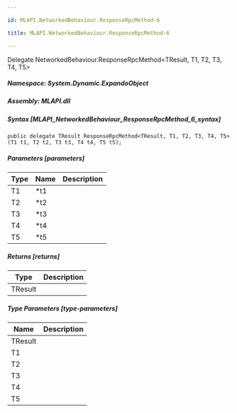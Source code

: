 ```yaml
---

id: MLAPI.NetworkedBehaviour.ResponseRpcMethod-6

title: MLAPI.NetworkedBehaviour.ResponseRpcMethod-6

---
```


Delegate NetworkedBehaviour.ResponseRpcMethod\<TResult, T1, T2, T3, T4,
T5\>

<div class="markdown level0 summary" markdown="1">

</div>

<div class="markdown level0 conceptual" markdown="1">

</div>

##### **Namespace**: System.Dynamic.ExpandoObject

##### **Assembly**: MLAPI.dll

##### Syntax [MLAPI_NetworkedBehaviour_ResponseRpcMethod_6_syntax]

    public delegate TResult ResponseRpcMethod<TResult, T1, T2, T3, T4, T5>(T1 t1, T2 t2, T3 t3, T4 t4, T5 t5);

##### Parameters [parameters]

| Type                         | Name | Description |
|------------------------------|------|-------------|
| <span class="xref">T1</span> | \*t1 |             |
| <span class="xref">T2</span> | \*t2 |             |
| <span class="xref">T3</span> | \*t3 |             |
| <span class="xref">T4</span> | \*t4 |             |
| <span class="xref">T5</span> | \*t5 |             |

##### Returns [returns]

| Type                              | Description |
|-----------------------------------|-------------|
| <span class="xref">TResult</span> |             |

##### Type Parameters [type-parameters]

| Name                                       | Description |
|--------------------------------------------|-------------|
| <span class="parametername">TResult</span> |             |
| <span class="parametername">T1</span>      |             |
| <span class="parametername">T2</span>      |             |
| <span class="parametername">T3</span>      |             |
| <span class="parametername">T4</span>      |             |
| <span class="parametername">T5</span>      |             |
